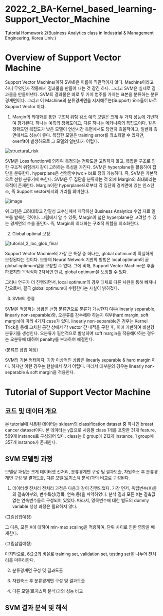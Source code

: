 # 2022_2_BA-Kernel_based_learning-Support_Vector_Machine
Tutorial Homework 2(Business Analytics class in Industrial &amp; Management Engineering, Korea Univ.)


# Overview of Support Vector Machine
Support Vector Machine(이하 SVM)은 이름이 직관적이지 않다. Machine이라고 하니 무엇인가 작동해서 결과물을 만들어 내는 것 같긴 하다. 그리고 SVM은 실제로 결과물을 만들어낸다. SVM의 결과물은 바로 두 가지 범주를 가지는 표본을 분류하는 분류경계면이다. 그리고 이 Machine의 분류경계면을 지지해주는(Support) 요소들이 바로 Support Vector 이다.

1. Margin의 최대화를 통한 구조적 위험 감소
예측 모델은 크게 두 가지 성능에 기반하여 평가된다. 하나는 예측의 정확도이고, 다른 하나는 메커니즘의 복잡도이다. 같은 정확도면 복잡도가 낮은 모델이 연산시간 측면에서도 당연히 효율적이고, 일반화 측면에서도 성능이 좋다. 복잡한 모델은 training error를 최소화할 수 있지만, overfit이 발생하므로 그 모델의 일반화가 어렵다. 

![structural_risk](https://user-images.githubusercontent.com/106015570/198205512-0146f627-3790-4e66-8fa5-1a1ead44554e.png)

SVM은 Loss function에 의하여 측정되는 정확도만 고려하지 않고, 복잡한 구조로 인한 구조적 위험까지 같이 고려하는 특성을 가진다. SVM은 hyperplane을 활용하여 집단을 분류한다. hyperplane은 선형함수(wx + b)로 정의 가능하다. 즉, SVM은 기본적으로 선형 분류기에 속한다. SVM은 두 집단을 분류하는 것 외에 Margin의 최대화라는 목적이 존재한다. Margin이란 hyperplane으로부터 각 집단의 경계면에 있는 인스턴스, 즉 Support vector까지의 거리를 의미한다. 

![image](https://user-images.githubusercontent.com/106015570/199633310-d358d30f-78f5-4921-ab48-1eee2fe3aa77.png)

위 그림은 고려대학교 강필성 교수님께서 제작하신 Business Analytics 수업 자료 일부를 발췌한 것이다. 그림에서 알 수 있듯, Margin이 넓은 hyperplane은 고려할 수 있는 경계면의 수를 줄인다. 즉, Margin의 최대화는 구조적 위험을 최소화한다. 

2. Global optimal 보장

![tutorial_2_loc_glob_final](https://user-images.githubusercontent.com/106015570/198035012-b53e1d10-0864-4975-a2f6-327b003c2be6.png)

Support Vector Machine의 가장 큰 특징 중 하나는, global optimum이 확실하게 보장된다는 것이다. 보통의 Neural Network 기반의 방법은 local optimum이 곧 global optimum임을 보장할 수 없다. 그에 비해, Support Vector Machine은 후술하겠지만 목적식이 2차식인 만큼, global optimum을 보장할 수 있다.


그러나 연구가 더 진행되면서, local optimum의 경우 대체로 다른 차원을 통해 빠져나감으로써, 결국 global optimum에 수렴한다는 사실이 밝혀졌다. 

3. SVM의 종류

SVM을 적용하는 상황은 선형 분류면으로 분류가 가능한지 여부(linearly separable, linearly non-separable)와, 오분류를 감수해야 하는지 여부(hard margin, soft margin)에 따라 4가지 case가 있다. linearly non-separable인 경우는 Kernel Trick을 통해 고차원 공간 상에서 각 vector 간 내적을 구한 후, 이에 기반하여 비선형 분류기를 생성한다. 오분류가 필연적으로 발생하여 soft margin을 적용해야하는 경우는 오분류에 대하여 penalty를 부과하여 해결한다.

(분류표 삽입 예정)

SVM의 기본 형태이자, 가장 이상적인 상황은 linearly separable & hard margin 이다. 하지만 이런 경우는 현실에서 찾기 어렵다. 따라서 대부분의 경우는 linearly non-separable & soft margin을 적용한다.



# Tutorial of Support Vector Machine

## 코드 및 데이터 개요
본 tutorial에 사용된 데이터는 sklearn의 classification dataset 중 하나인 breast cancer dataset이다. 본 데이터는 y값으로 사용될 class 1개를 포함한 31개 feature, 569개 instance로 구성되어 있다. class는 0 group에 212개 instance, 1 group에 357개 instance가 존재한다.


## SVM 모델링 과정
모델링 과정은 크게 데이터셋 전처리, 분류경계면 구성 및 결과도출, 차원축소 후 분류경계면 구성 및 결과도출, 다른 모델(로지스틱 분석)과의 비교로 구성된다.

1. 데이터셋 전처리
전처리 과정은 다음과 같이 진행되었다. 가장 먼저, 독립변수(X)들의 결측여부와, 변수특성(명목, 연속 등)을 파악하였다. 분석 결과 모든 X는 결측값 없는 연속변수들로 구성되어 있었다. 따라서, 명목변수에 대한 별도의 dummy variable 생성 과정은 필요하지 않다.

(그림삽입예정)

그 다음, 모든 X에 대하여 min-max scaling을 적용하여, 단위 차이로 인한 영향을 배제한다.

(그림삽입예정)

마지막으로, 6:2:2의 비율로 training set, validation set, testing set을 나누어 전처리를 마무리한다.


2. 분류경계면 구성 및 결과도출


3. 차원축소 후 분류경계면 구성 및 결과도출

4. 다른 모델(로지스틱 분석)과의 성능 비교


## SVM 결과 분석 및 해석
